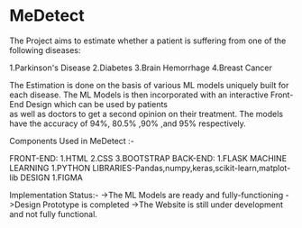 <h1>MeDetect</h1>

<p>The Project aims to estimate whether a patient is suffering from one of the following diseases:

1.Parkinson's Disease
2.Diabetes
3.Brain Hemorrhage
4.Breast Cancer</p>

The Estimation is done on the basis of various ML models uniquely built for each disease.
The ML Models is then incorporated with an interactive Front-End Design which can be used by patients  
as well as doctors to get a second opinion on their treatment. The models have the accuracy of 94%, 80.5% ,90% ,and 95% respectively.

Components Used in MeDetect :-

FRONT-END:
1.HTML
2.CSS
3.BOOTSTRAP
BACK-END:
1.FLASK
MACHINE LEARNING
1.PYTHON LIBRARIES-Pandas,numpy,keras,scikit-learn,matplot-lib
DESIGN
1.FIGMA

Implementation Status:-
->The ML Models are ready and fully-functioning
->Design Prototype is completed
->The Website is still under development and not fully functional.
